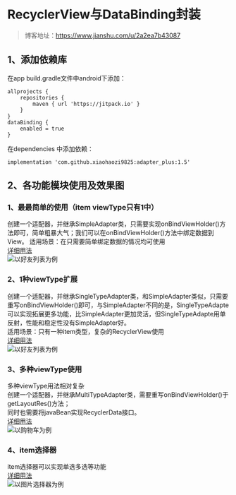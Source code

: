 # RecyclerView与DataBinding封装 #
> 博客地址：https://www.jianshu.com/u/2a2ea7b43087
## 1、添加依赖库 ##


在app build.gradle文件中android下添加：

        
    allprojects {
        repositories {
            maven { url 'https://jitpack.io' }
        }
    }
    dataBinding {
        enabled = true
    }
在dependencies 中添加依赖：
    
    implementation 'com.github.xiaohaozi9825:adapter_plus:1.5'
## 2、各功能模块使用及效果图 ##
### 1、最最简单的使用（item viewType只有1中） ###
创建一个适配器，并继承SimpleAdapter类，只需要实现onBindViewHolder()方法即可，简单粗暴大气；我们可以在onBindViewHolder()方法中绑定数据到View。
适用场景：在只需要简单绑定数据的情况均可使用<br/>
[详细用法](https://www.jianshu.com/p/ec7d302c1f1c)<br/>
![以好友列表为例](https://github.com/xiaohaozi9825/adapter_plus/blob/master/images/%E6%95%88%E6%9E%9C%E5%9B%BE1%EF%BC%88%E4%BB%A5%E5%A5%BD%E5%8F%8B%E5%88%97%E8%A1%A8%E4%B8%BA%E4%BE%8B%EF%BC%89.png)

### 2、1种viewType扩展 ###
创建一个适配器，并继承SingleTypeAdapter类，和SimpleAdapter类似，只需要重写onBindViewHolder()即可，与SimpleAdapter不同的是，SingleTypeAdapte可以实现拓展更多功能，比SimpleAdapter更加灵活，但SingleTypeAdapte用单反射，性能和稳定性没有SimpleAdapter好。<br/>
适用场景：只有一种item类型，复杂的RecyclerView使用<br/>
[详细用法](https://www.jianshu.com/p/6abdd7f72240)<br/>
![以好友列表为例](https://github.com/xiaohaozi9825/adapter_plus/blob/master/images/%E6%95%88%E6%9E%9C%E5%9B%BE2%EF%BC%88%E4%BB%A5%E5%A5%BD%E5%8F%8B%E5%88%97%E8%A1%A8%E4%B8%BA%E4%BE%8B%EF%BC%89.png)

### 3、多种viewType使用 ###
多种viewType用法相对复杂<br/>
创建一个适配器，并继承MultiTypeAdapter类，需要重写onBindViewHolder()于getLayoutRes()方法；<br/>
同时也需要将javaBean实现RecyclerData接口。<br/>
[详细用法](https://www.jianshu.com/p/fcfc7229244a)<br/>
![以购物车为例](https://github.com/xiaohaozi9825/adapter_plus/blob/master/images/%E6%95%88%E6%9E%9C%E5%9B%BE3%EF%BC%88%E4%BB%A5%E8%B4%AD%E7%89%A9%E8%BD%A6%E4%B8%BA%E4%BE%8B%EF%BC%89.png)

### 4、item选择器 ###
item选择器可以实现单选多选等功能<br/>
[详细用法](https://www.jianshu.com/p/93d715a553de)<br/>
![以图片选择器为例](https://github.com/xiaohaozi9825/adapter_plus/blob/master/images/%E6%95%88%E6%9E%9C%E5%9B%BE4%EF%BC%88%E4%BB%A5%E5%9B%BE%E7%89%87%E9%80%89%E6%8B%A9%E5%99%A8%E4%B8%BA%E4%BE%8B%EF%BC%89.png)
